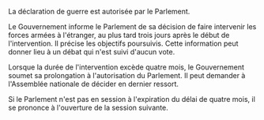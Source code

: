 La déclaration de guerre est autorisée par le Parlement.

Le Gouvernement informe le Parlement de sa décision de faire intervenir les forces armées à l'étranger, au plus tard trois jours après le début de l'intervention. Il précise les objectifs poursuivis. Cette information peut donner lieu à un débat qui n'est suivi d'aucun vote.

Lorsque la durée de l'intervention excède quatre mois, le Gouvernement soumet sa prolongation à l'autorisation du Parlement. Il peut demander à l'Assemblée nationale de décider en dernier ressort.

Si le Parlement n'est pas en session à l'expiration du délai de quatre mois, il se prononce à l'ouverture de la session suivante.
